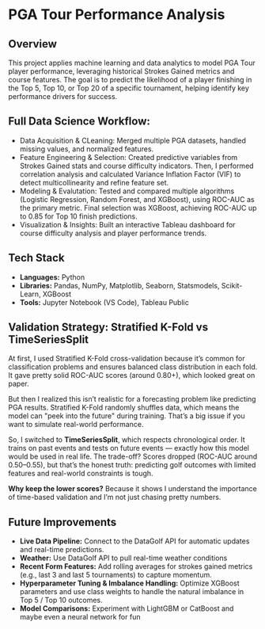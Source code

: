 # PGA Tour Performance Analysis

## Overview
This project applies machine learning and data analytics to model PGA Tour player performance, leveraging historical Strokes Gained metrics and course features. The goal is to predict the likelihood of a player finishing in the Top 5, Top 10, or Top 20 of a specific tournament, helping identify key performance drivers for success.

## Full Data Science Workflow:
  - Data Acquisition & CLeaning: Merged multiple PGA datasets, handled missing values, and normalized features.
  - Feature Engineering & Selection: Created predictive variables from Strokes Gained stats and course difficulty indicators. Then, I performed correlation analysis and calculated Variance Inflation Factor (VIF) to detect multicollinearity and refine feature set.
  - Modeling & Evalutation: Tested and compared multiple algorithms (Logistic Regression, Random Forest, and XGBoost), using ROC-AUC as the primary metric. Final selection was XGBoost, achieving ROC-AUC up to 0.85 for Top 10 finish predictions.
  - Visualization & Insights: Built an interactive Tableau dashboard for course difficulty analysis and player performance trends.

## Tech Stack
- **Languages:** Python
- **Libraries:** Pandas, NumPy, Matplotlib, Seaborn, Statsmodels, Scikit-Learn, XGBoost
- **Tools:** Jupyter Notebook (VS Code), Tableau Public

## Validation Strategy: Stratified K-Fold vs TimeSeriesSplit
At first, I used Stratified K-Fold cross-validation because it’s common for classification problems and ensures balanced class distribution in each fold. It gave pretty solid ROC-AUC scores (around 0.80+), which looked great on paper.

But then I realized this isn’t realistic for a forecasting problem like predicting PGA results. Stratified K-Fold randomly shuffles data, which means the model can "peek into the future" during training. That’s a big issue if you want to simulate real-world performance.

So, I switched to **TimeSeriesSplit**, which respects chronological order. It trains on past events and tests on future events — exactly how this model would be used in real life. The trade-off? Scores dropped (ROC-AUC around 0.50–0.55), but that’s the honest truth: predicting golf outcomes with limited features and real-world constraints is tough.

**Why keep the lower scores?** Because it shows I understand the importance of time-based validation and I’m not just chasing pretty numbers. 

## Future Improvements
- **Live Data Pipeline:** Connect to the DataGolf API for automatic updates and real-time predictions. 
- **Weather:** Use DataGolf API to pull real-time weather conditions
- **Recent Form Features:** Add rolling averages for strokes gained metrics (e.g., last 3 and last 5 tournaments) to capture momentum.
- **Hyperparameter Tuning & Imbalance Handling:** Optimize XGBoost parameters and use class weights to handle the natural imbalance in Top 5 / Top 10 outcomes.
- **Model Comparisons:** Experiment with LightGBM or CatBoost and maybe even a neural network for fun
